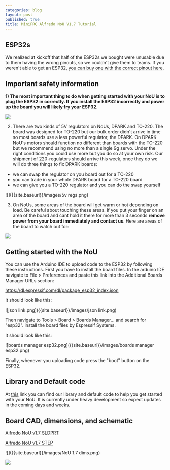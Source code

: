 ```yaml
---
categories: blog
layout: post
published: true
title: MiniFRC Alfredo NoU V1.7 Tutorial
---
```

## ESP32s
We realized at kickoff that half of the ESP32s we bought were unusable due to them having the wrong pinouts, so we couldn't give them to teams. If you weren't able to get an ESP32, [you can buy one with the correct pinout here](https://www.amazon.com/gp/product/B071XP56LM/ref=ppx_yo_dt_b_asin_image_o00_s00?ie=UTF8&psc=1).

## Important safety information
**1) The most important thing to do when getting started with your NoU is to plug the ESP32 in correctly. If you install the ESP32 incorrectly and power up the board you will likely fry your ESP32.**

![]({{site.baseurl}}/images/plug%20it%20in%20right.png)

2) There are two kinds of 5V regulators on NoUs, DPARK and TO-220. The board was designed for TO-220 but our bulk order didn't arrive in time so most boards use a less powerful regulator, the DPARK. On DPARK NoU's motors should function no different than boards with the TO-220 but we recommend using no more than a single 9g servo. Under the right conditions you could use more but you do so at your own risk. Our shipment of 220-regulators should arrive this week, once they do we will do three things to fix DPARK boards:
 - we can swap the regulator on you board out for a TO-220
 - you can trade in your whole DPARK board for a TO-220 board
 - we can give you a TO-220 regulator and you can do the swap yourself

![]({{site.baseurl}}/images/5v regs.png)

3) On NoUs, some areas of the board will get warm or hot depending on load. Be careful about touching these areas. If you put your finger on an area of the board and cant hold it there for more than 3 seconds **remove power from your board immediately and contact us**. Here are areas of the board to watch out for:

![]({{site.baseurl}}/images/image0.jpg)

## Getting started with the NoU
You can use the Arduino IDE to upload code to the ESP32 by following these instructions. First you have to install the board files. In the arduino IDE navigate to File > Preferences and paste this link into the Additional Boards Manager URLs section:

https://dl.espressif.com/dl/package_esp32_index.json

It should look like this:

![json link.png]({{site.baseurl}}/images/json link.png)

Then navigate to Tools > Board > Boards Manager... and search for "esp32". install the board files by Espressif Systems.

It should look like this:

![boards manager esp32.png]({{site.baseurl}}/images/boards manager esp32.png)

Finally, whenever you uploading code press the "boot" button on the ESP32.

## Library and Default code

At [this](https://github.com/Dinokaiz2/Alfredo-NoU) link you can find our library and default code to help you get started with your NoU. It is currently under heavy development so expect updates in the coming days and weeks.

## Board CAD, dimensions, and schematic

[Alfredo NoU v1.7 SLDPRT](https://drive.google.com/open?id=1-XDGzYLNQDt2PNEBpxmt4ZZ6uxIaosUd)

[Alfredo NoU v1.7 STEP](https://drive.google.com/open?id=16myjRSVEqPulHQl5nlFSAyRZgfUEy22l)

![]({{site.baseurl}}/images/NoU 1.7 dims.png)

![]({{site.baseurl}}/images/unknown-1.png)